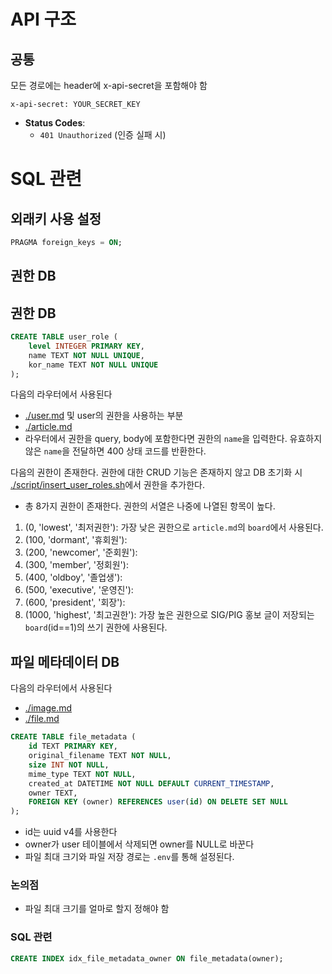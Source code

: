 # API 구조

## 공통

모든 경로에는 header에 x-api-secret을 포함해야 함

```http
x-api-secret: YOUR_SECRET_KEY
```

- **Status Codes**:
  - `401 Unauthorized` (인증 실패 시)

# SQL 관련

## 외래키 사용 설정

```sql
PRAGMA foreign_keys = ON;
```


## 권한 DB

## 권한 DB
```sql
CREATE TABLE user_role (
    level INTEGER PRIMARY KEY,
    name TEXT NOT NULL UNIQUE,
    kor_name TEXT NOT NULL UNIQUE
);
```
다음의 라우터에서 사용된다
- [./user.md](./user.md) 및 user의 권한을 사용하는 부분
- [./article.md](./article.md)
- 라우터에서 권한을 query, body에 포함한다면 권한의 `name`을 입력한다. 유효하지 않은 `name`을 전달하면 400 상태 코드를 반환한다. 

다음의 권한이 존재한다. 권한에 대한 CRUD 기능은 존재하지 않고 DB 초기화 시 [./script/insert_user_roles.sh](./script/insert_user_roles.sh)에서 권한을 추가한다. 
- 총 8가지 권한이 존재한다. 권한의 서열은 나중에 나열된 항목이 높다. 
1. (0, 'lowest', '최저권한'): 가장 낮은 권한으로 `article.md`의 `board`에서 사용된다. 
1. (100, 'dormant', '휴회원'): 
1. (200, 'newcomer', '준회원'): 
1. (300, 'member', '정회원'): 
1. (400, 'oldboy', '졸업생'): 
1. (500, 'executive', '운영진'): 
1. (600, 'president', '회장'): 
1. (1000, 'highest', '최고권한'): 가장 높은 권한으로 SIG/PIG 홍보 글이 저장되는 `board`(id==1)의 쓰기 권한에 사용된다. 


## 파일 메타데이터 DB
다음의 라우터에서 사용된다
- [./image.md](./image.md)
- [./file.md](./file.md)

```sql
CREATE TABLE file_metadata (
    id TEXT PRIMARY KEY,
    original_filename TEXT NOT NULL,
    size INT NOT NULL,
    mime_type TEXT NOT NULL,
    created_at DATETIME NOT NULL DEFAULT CURRENT_TIMESTAMP,
    owner TEXT,
    FOREIGN KEY (owner) REFERENCES user(id) ON DELETE SET NULL
);
```
- id는 uuid v4를 사용한다
- owner가 user 테이블에서 삭제되면 owner를 NULL로 바꾼다
- 파일 최대 크기와 파일 저장 경로는 `.env`를 통해 설정된다.

### 논의점
- 파일 최대 크기를 얼마로 할지 정해야 함


### SQL 관련
```sql
CREATE INDEX idx_file_metadata_owner ON file_metadata(owner);
```
